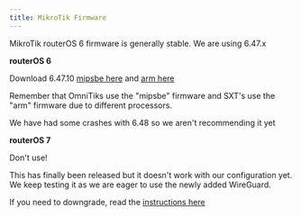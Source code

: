 ```yaml
---
title: MikroTik Firmware
---
```


MikroTik routerOS 6 firmware is generally stable. We are using 6.47.x

**routerOS 6**

Download 6.47.10 [mipsbe here](https://download.mikrotik.com/routeros/6.47.10/routeros-mipsbe-6.47.10.npk) and [arm here](https://download.mikrotik.com/routeros/6.47.10/routeros-arm-6.47.10.npk)

Remember that OmniTiks use the "mipsbe" firmware and SXT's use the "arm" firmware due to different processors.

We have had some crashes with 6.48 so we aren't recommending it yet


**routerOS 7**

Don't use!

This has finally been released but it doesn't work with our configuration yet. We keep testing it as we are eager to use the newly added WireGuard.

If you need to downgrade, read the [instructions here](../../hardware/mikrotikomnitik5ac/)
